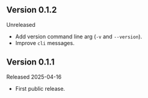 ## Version 0.1.2
Unreleased
- Add version command line arg (`-v` and `--version`).
- Improve `cli` messages.

## Version 0.1.1
Released 2025-04-16
- First public release.
